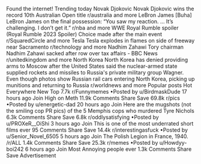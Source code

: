 Found the internet!
Trending today
Novak Djokovic
Novak Djokovic wins the record 10th Australian Open title
r/australia and more
LeBron James
[Buha] LeBron James on the final possession: “You saw my reaction. … It’s challenging. I don’t get it.”
r/nba and more
WWE Royal Rumble
spoiler
(Royal Rumble 2023 Spoiler) Choice made after the main event
r/SquaredCircle and more
Tesla
Tesla explodes in flames on side of freeway near Sacramento
r/technology and more
Nadhim Zahawi
Tory chairman Nadhim Zahawi sacked after row over tax affairs - BBC News
r/unitedkingdom and more
North Korea
North Korea has denied providing arms to Moscow after the United States said the nuclear-armed state supplied rockets and missiles to Russia's private military group Wagner. Even though photos show Russian rail cars entering North Korea, picking up munitions and returning to Russia
r/worldnews and more
Popular posts
Hot
Everywhere
New
Top
7.7k
r/Funnymemes
•Posted by
u/BirdmaskDude
17 hours ago
Join
High on Meth
11.9k Comments
Share
Save
69.8k
r/pics
•Posted by
u/energetic-dad
20 hours ago
Join
Here are the mugshots (not the smiling cop PR pics) of the 5 Memphis cops who murdered Tyre Nichols
6.3k Comments
Share
Save
6.8k
r/oddlysatisfying
•Posted by
u/PROXeR__OiShi
3 hours ago
Join
This is one of the most underrated short films ever
95 Comments
Share
Save
14.4k
r/interestingasfuck
•Posted by
u/Senior_Novel_6505
5 hours ago
Join
The Polish Legion in France, 1940.
/r/ALL
1.4k Comments
Share
Save
25.3k
r/memes
•Posted by
u/Howdyy-boi242
6 hours ago
Join
Most Annoying people ever
1.3k Comments
Share
Save
Advertisement
